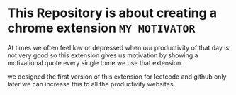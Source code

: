 # This Repository is about creating a chrome extension `MY MOTIVATOR`

At times we often feel low or depressed when our productivity of that day is not very good so this extension gives us motivation by showing a motivational quote every single tome we use that extension.

we designed the first version of this extension for leetcode and github only later we can increase this to all the productivity websites.
